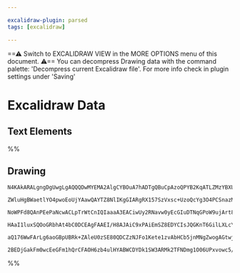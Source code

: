 ```yaml
---

excalidraw-plugin: parsed
tags: [excalidraw]

---
```

==⚠  Switch to EXCALIDRAW VIEW in the MORE OPTIONS menu of this document. ⚠== You can decompress Drawing data with the command palette: 'Decompress current Excalidraw file'. For more info check in plugin settings under 'Saving'


# Excalidraw Data
## Text Elements
%%
## Drawing
```compressed-json
N4KAkARALgngDgUwgLgAQQQDwMYEMA2AlgCYBOuA7hADTgQBuCpAzoQPYB2KqATLZMzYBXUtiRoIACyhQ4zZAHoFAc0JRJQgEYA6bGwC2CgF7N6hbEcK4OCtptbErHALRY8RMpWdx8Q1TdIEfARcZgRmBShcZQUebQAWbQAGGjoghH0EDihmbgBtcDBQMBKIEm4IUg4AZVJJAAlqqn5S2EQKqCwoVJLITG5nHgB2FsgYbnik0YgKEnVuAA5pyQRC

ZWluHgBWaetlYO4pwoEoUjYAawQAYTZ8NlIKgGIARgRX157SzVxsc+UzoQcYg3O4PCSnazMOC4QLZT6QABmhHw+GqsAOEkEHnhEGYpwuCAA6nNJJtpnizpc0TAMegseVpgD1hxwrk0M9pmxodg1ON2Ukjr0IP9hHAAJLENmoPIAXWmCPImQl3A4QhR00IQKwFVwKUZwiBLOYUtV6uOuIQCGI3Ge8SGADYeEkFs8lubGCx2Fw0ABmaYe1icABynDE

NoWPFd8QAnPEePaNcwACLpTrWtCnIQIaaaA3EACiwUy2RNavw0yEcGIuDTNqGPoW9ujArt8S20emRA45xVZc7bF+Vu4CIIYWmnUw3QkOPIFAAKl0KjiEZwoNVCEZxLxBaUV9kAGK4fTIvmoHbmidQACCRGU3vQwQR3X9TCg5gIN7W9+gXJxemyuCakwypoKa5bmvcayagQC6TkuuxCFAbAAErhBuW6Ztm5pdgg9SrOsU6oM82jbIUAC+4BynQuBw

HAaI1luxSQOoGRbhAt4bC0DCEAgFAAEI/H8AJAiC9xPAiEmSZ8EDYCIsJQGKnT6GilLXLcYkSC8bzadJsmkPJikZAJvwioCwLqWC6AQhwUIwlkz6FDJcn2YZ+j7siqLomx9LWlxekGUpKkEsSxDzGgfCOf5LmBfiVJeRUPm6c52SuchwjMqyNp+clClKQA8tyvI2gK2X6dFGT7quh7Hvgp7nqUUUpUplXZOum6bDuTllU1GSwdet7fo+DkNTlrn0

aQ176WwFArLg6aoGBpUBRk+ZAleU0zSE80QDCZzNJFo1Kete1zvAbHCb5jnMNgZwogAGtwjojFdN23PgACaEzNlxRhsAY3BMZA9AEFmNrkUt5X6GlZlGlKlR5tJ/wkG1W5OlxSPEGiCBwNw9WQBjACybDEAgq24JowTzSO+Bjo5GOiZZgMQHxtzbY8VzRhzHM4qhyhqjCTz5kmQtCxA4MHd1a6xQgBVvpwpZmruioIKhWqkJqygA+aWTk5T3CYdM

2BEDjGakFm0wcEeGFm1hQrCFAOH6zb4ulHYABWCDYDk1SW3ARMk2TFNDmg1O06UPxvowc5/fgWtCm03npF7Xp/kIeIGKd7SgX22EDpcVOjrbpT4KE17J1HMe9ii5HgGR/AQEiwRSsAFFkUAA
```
%%
